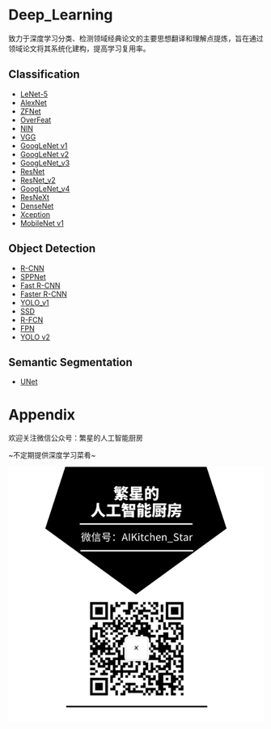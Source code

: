 # Deep_Learning
致力于深度学习分类、检测领域经典论文的主要思想翻译和理解点提炼，旨在通过领域论文将其系统化建构，提高学习复用率。



## Classification

* [LeNet-5](/Classification/LeNet-5/LeNet-5.md)
* [AlexNet](/Classification/AlexNet/AlexNet.md)
* [ZFNet](/Classification/ZFNet/ZFNet.md)
* [OverFeat](Classification/OverFeat/OverFeat.md)
* [NIN](Classification/NIN/NIN.md)
* [VGG](/Classification/VGG/VGG.md)
* [GoogLeNet v1](/Classification/GoogLeNet_v1/GoogLeNet_v1.md)
* [GoogLeNet v2](/Classification/GoogLeNet_v2/GoogLeNet_v2.md)
* [GoogLeNet_v3](/Classification/GoogLeNet_v3/GoogLeNet_v3.md)
* [ResNet](/Classification/ResNet/ResNet.md)
* [ResNet_v2](/Classification/ResNet_v2/ResNet_v2.md)
* [GoogLeNet_v4](/Classification/GoogLeNet_v4/GoogLeNet_v4.md)
* [ResNeXt](/Classification/ResNeXt/ResNeXt.md)
* [DenseNet](/Classification/DenseNet/DenseNet.md)
* [Xception](/Classification/Xception/Xception.md)
* [MobileNet v1](/Classification/MobileNet_v1/MobileNet_v1.md)



## Object Detection

* [R-CNN](/Object_Detection/R-CNN/R-CNN.md)
* [SPPNet](/Object_Detection/SPPNet/SPPNet.md)
* [Fast R-CNN](/Object_Detection/Fast_R-CNN/Fast_R-CNN.md)
* [Faster R-CNN](/Object_Detection/Faster_R-CNN/Faster_R-CNN.md)
* [YOLO_v1](/Object_Detection/YOLO_v1/YOLO_v1.md)
* [SSD](/Object_Detection/SSD/SSD.md)
* [R-FCN](/Object_Detection/R-FCN/R-FCN.md)
* [FPN](/Object_Detection/FPN/FPN.md)
* [YOLO v2](/Object_Detection/YOLO_v2/YOLO_v2.md)



## Semantic Segmentation

* [UNet](/Semantic_Segmentation/)

# Appendix

欢迎关注微信公众号：繁星的人工智能厨房

\~不定期提供深度学习菜肴\~

![微信公众号二维码](images/微信公众号二维码.png)

